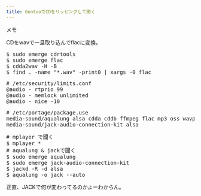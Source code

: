 ```yaml
---
title: GentooでCDをリッピングして聞く
---
```

メモ

CDをwavで一旦取り込んでflacに変換。
<pre>
$ sudo emerge cdrtools
$ sudo emerge flac
$ cdda2wav -H -B
$ find . -name "*.wav" -print0 | xargs -0 flac
</pre>


<pre>
# /etc/security/limits.conf
@audio - rtprio 99
@audio - memlock unlimited
@audio - nice -10
</pre>

<pre>
# /etc/portage/package.use
media-sound/aqualung alsa cdda cddb ffmpeg flac mp3 oss wavpack jack
media-sound/jack-audio-connection-kit alsa
</pre>

<pre>
# mplayer で聞く
$ mplayer *
# aqualung & jackで聞く
$ sudo emerge aqualung
$ sudo emerge jack-audio-connection-kit
$ jackd -R -d alsa
$ aqualung -o jack --auto
</pre>

正直、JACKで何が変わってるのかよーわからん。
